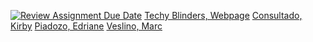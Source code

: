 [![Review Assignment Due Date](https://classroom.github.com/assets/deadline-readme-button-22041afd0340ce965d47ae6ef1cefeee28c7c493a6346c4f15d667ab976d596c.svg)](https://classroom.github.com/a/F_ZxA40x)
[Techy Blinders, Webpage](https://pupt-dit-techy-blinders.netlify.app/)
[Consultado, Kirby](https://pupt-dit-techy-blinders.netlify.app/consultado_kirby/)
[Piadozo, Edriane](https://pupt-dit-techy-blinders.netlify.app/piadozo_edriane/)
[Veslino, Marc](https://pupt-dit-techy-blinders.netlify.app/veslino_marc)